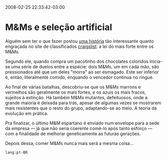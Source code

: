2008-02-25 22:33:42-03:00
# M&Ms e seleção artificial

Alguém sem ter o que fazer postou [uma história](http://www.craigslist.org/about/best/tpa/409930561.html) tão interessante quanto engraçada no site de classificados [craigslist](http://www.craigslist.org/): a lei do mais forte entre os M&Ms.

Segundo ele, quando compra um pacotinho dos chocolates coloridos inicia-se uma série de duelos entre a espécie: dois M&Ms, um em cada mão, são pressionados até que um deles "morra" ao ser esmagado. Este ser inferior é, então, literalmente comido, enquando o vencedor continua no ringue.

Ao final de várias batalhas, descobriu-se que os M&Ms marrons e vermelhos são geralmente os mais fortes, e os azuis os mais fracos, sujeitos à extinção. Há também M&Ms mutantes, defeituosos, onde a grande maioria é deixada para trás, apesar de algumas vezes se mostrarem mais resistentes que o resto do grupo, adaptando-se ao meio. A teoria da evolução em prática.

Pra finalizar, o último M&M espartano é enviado num envelope para a sede da empresa — já que não seria coerente comê-lo após tanto esforço — com a finalidade de melhorar geneticamente as futuras gerações.

Depois dessa, comer M&Ms nunca mais será a mesma coisa...

`lang:pt-BR`
